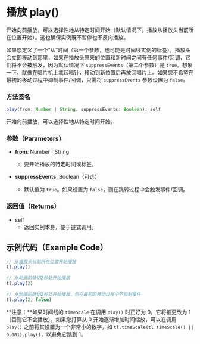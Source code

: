 # 播放 play()

开始向前播放，可以选择性地从特定时间开始（默认情况下，播放从播放头当前所在位置开始）。这也确保实例既不暂停也不反向播放。

如果您定义了一个“从”时间（第一个参数，也可能是时间线实例的标签），播放头会立即移动到那里，如果在播放头原来的位置和新时间之间有任何事件/回调，它们将不会被触发，因为默认情况下 `suppressEvents`（第二个参数）是 `true`。想象一下，就像在唱片机上拿起唱针，移动到新位置后再放回唱片上。如果您不希望在最初的移动过程中抑制事件/回调，只需将 `suppressEvents` 参数设置为 `false`。

### 方法签名

```typescript
play(from: Number | String, suppressEvents: Boolean): self
```

开始向前播放，可以选择性地从特定时间开始。

### 参数（Parameters）

- **from**: Number | String

  - 要开始播放的特定时间或标签。

- **suppressEvents**: Boolean（可选）
  - 默认值为 `true`。如果设置为 `false`，则在跳转过程中会触发事件/回调。

### 返回值（Returns）

- self
  - 返回实例本身，便于链式调用。

## 示例代码（Example Code）

```javascript
// 从播放头当前所在位置开始播放
tl.play()

// 从动画的确切2秒处开始播放
tl.play(2)

// 从动画的确切2秒处开始播放，但在最初的移动过程中不抑制事件
tl.play(2, false)
```

**注意：**如果时间线的 `timeScale` 在调用 `play()` 时正好为 0，它将被更改为 1（否则它不会播放）。如果您打算从 0 开始逐渐增加时间缩放，可以在调用 `play()` 之前将其设置为一个非常小的数字，如 `tl.timeScale(tl.timeScale() || 0.001).play()`，以避免它跳到 1。
